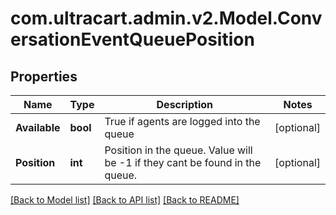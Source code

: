 
# com.ultracart.admin.v2.Model.ConversationEventQueuePosition

## Properties

Name | Type | Description | Notes
------------ | ------------- | ------------- | -------------
**Available** | **bool** | True if agents are logged into the queue | [optional] 
**Position** | **int** | Position in the queue.  Value will be -1 if they cant be found in the queue. | [optional] 

[[Back to Model list]](../README.md#documentation-for-models)
[[Back to API list]](../README.md#documentation-for-api-endpoints)
[[Back to README]](../README.md)


